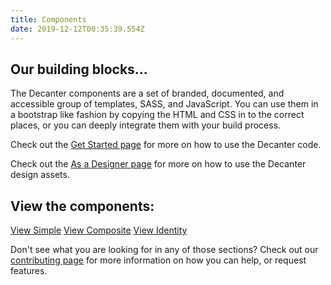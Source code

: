 ```yaml
---
title: Components
date: 2019-12-12T00:35:39.554Z
---
```

## Our building blocks...

The Decanter components are a set of branded, documented, and accessible group of templates, SASS, and JavaScript. You can use them in a bootstrap like fashion by copying the HTML and CSS in to the correct places, or you can deeply integrate them with your build process.

Check out the [Get Started page](/page/use-decanter-as-a-developer-installation/) for more on how to use the Decanter code.

Check out the [As a Designer page](/page/use-decanter-as-a-designer/) for more on how to use the Decanter design assets. 

## View the components:

<a href="/component/simple/" class="su-button">View Simple</a> <a href="/component/composite/" class="su-button">View Composite</a> <a href="/component/identity/" class="su-button">View Identity</a>

Don't see what you are looking for in any of those sections? Check out our [contributing page](/page/about-contributing/) for more information on how you can help, or request features.
